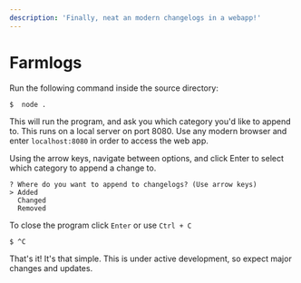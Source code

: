 ```yaml
---
description: 'Finally, neat an modern changelogs in a webapp!'
---
```


# Farmlogs

Run the following command inside the source directory:

```text
$  node .
```

This will run the program, and ask you which category you'd like to append to. This runs on a local server on port 8080. Use any modern browser and enter `localhost:8080` in order to access the web app.



Using the arrow keys, navigate between options, and click Enter to select which category to append a change to.

```text
? Where do you want to append to changelogs? (Use arrow keys)
> Added 
  Changed 
  Removed 
```



To close the program click `Enter` or use `Ctrl + C`

```text
$ ^C
```



That's it! It's that simple. This is under active development, so expect major changes and updates.



